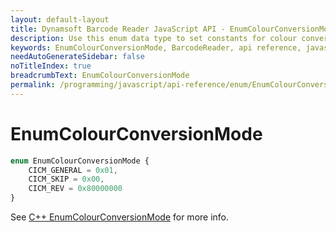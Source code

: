 ```yaml
---
layout: default-layout
title: Dynamsoft Barcode Reader JavaScript API - EnumColourConversionMode
description: Use this enum data type to set constants for colour conversion mode of barcodes in your Dynamsoft Barcode Reader project for JavaScript.
keywords: EnumColourConversionMode, BarcodeReader, api reference, javascript, js
needAutoGenerateSidebar: false
noTitleIndex: true
breadcrumbText: EnumColourConversionMode
permalink: /programming/javascript/api-reference/enum/EnumColourConversionMode.html
---
```



# EnumColourConversionMode

```ts
enum EnumColourConversionMode { 
    CICM_GENERAL = 0x01, 
    CICM_SKIP = 0x00,
    CICM_REV = 0x80000000
}
```

See [C++ EnumColourConversionMode](https://www.dynamsoft.com/barcode-reader/parameters/enum/parameter-mode-enums.html?ver=latest#colourconversionmode) for more info.
